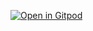 [![Open in Gitpod](https://gitpod.io/button/open-in-gitpod.svg)](https://gitpod.io/#https://github.com/Abel-Tom/EmployeeManagementApp.git)
